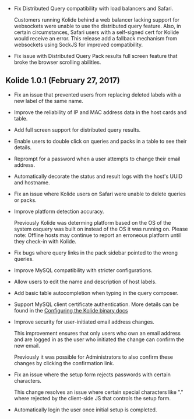 *   Fix Distributed Query compatibility with load balancers and Safari.

    Customers running Kolide behind a web balancer lacking support for
    websockets were unable to use the distributed query feature. Also, in
    certain circumstances, Safari users with a self-signed cert for Kolide
    would receive an error. This release add a fallback mechanism from
    websockets using SockJS for improved compatibility.

*   Fix issue with Distributed Query Pack results full screen feature that broke the browser scrolling abilities.

## Kolide 1.0.1 (February 27, 2017) ##

*   Fix an issue that prevented users from replacing deleted labels with a new label of the same name.

*   Improve the reliability of IP and MAC address data in the host cards and table.

*   Add full screen support for distributed query results.

*   Enable users to double click on queries and packs in a table to see their details.

*   Reprompt for a password when a user attempts to change their email address.

*   Automatically decorate the status and result logs with the host's UUID and hostname.

*   Fix an issue where Kolide users on Safari were unable to delete queries or packs.

*   Improve platform detection accuracy.

    Previously Kolide was determing platform based on the OS of the system osquery
    was built on instead of the OS it was running on. Please note: Offline hosts
    may continue to report an erroneous platform until they check-in with Kolide.

*   Fix bugs where query links in the pack sidebar pointed to the wrong queries.

*   Improve MySQL compatibility with stricter configurations.

*   Allow users to edit the name and description of host labels.

*   Add basic table autocompletion when typing in the query composer.

*   Support MySQL client certificate authentication. More details can be found in the [Configuring the Kolide binary docs](https://docs.kolide.co/kolide/1.0.1/infrastructure/configuring-the-kolide-binary.html)

*   Improve security for user-initiated email address changes.

    This improvement ensures that only users who own an email address and are
    logged in as the user who initiated the change can confirm the new email.

    Previously it was possible for Administrators to also confirm these changes
    by clicking the confirmation link.

*   Fix an issue where the setup form rejects passwords with certain characters.

    This change resolves an issue where certain special characters like "."
    where rejected by the client-side JS that controls the setup form.

*   Automatically login the user once initial setup is completed.
